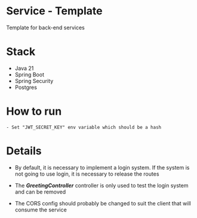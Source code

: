 # Service - Template
Template for back-end services

# Stack
- Java 21
- Spring Boot
- Spring Security
- Postgres

# How to run
    - Set "JWT_SECRET_KEY" env variable which should be a hash

# Details

- By default, it is necessary to implement a login system. If the system is not going to use login, it is necessary to release the routes


- The ***GreetingController*** controller is only used to test the login system and can be removed

- The CORS config should probably be changed to suit the client that will consume the service
